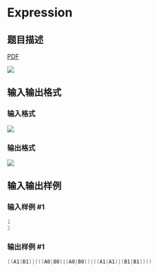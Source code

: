# Expression

## 题目描述

[problemUrl]: https://uva.onlinejudge.org/index.php?option=com_onlinejudge&Itemid=8&category=13&page=show_problem&problem=1085

[PDF](https://uva.onlinejudge.org/external/101/p10144.pdf)

![](https://cdn.luogu.com.cn/upload/vjudge_pic/UVA10144/b05f0bccbf7ef90305c47d2da975fa023406a791.png)

## 输入输出格式

### 输入格式

![](https://cdn.luogu.com.cn/upload/vjudge_pic/UVA10144/31119e9c412ea7cf519e711a2a930fb9703e9829.png)

### 输出格式

![](https://cdn.luogu.com.cn/upload/vjudge_pic/UVA10144/d64fb43b2d86d412445f1b89d7740cb5431ac962.png)

## 输入输出样例

### 输入样例 #1

```cpp
1
2
```


### 输出样例 #1

```cpp
((A1|B1)|(((A0|B0)|(A0|B0))|((A1|A1)|(B1|B1))))
```


